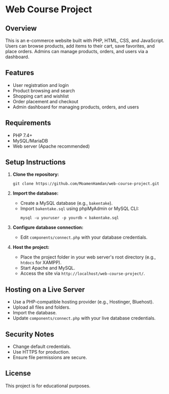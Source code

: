# Web Course Project

## Overview
This is an e-commerce website built with PHP, HTML, CSS, and JavaScript. Users can browse products, add items to their cart, save favorites, and place orders. Admins can manage products, orders, and users via a dashboard.

## Features
- User registration and login
- Product browsing and search
- Shopping cart and wishlist
- Order placement and checkout
- Admin dashboard for managing products, orders, and users

## Requirements
- PHP 7.4+
- MySQL/MariaDB
- Web server (Apache recommended)

## Setup Instructions
1. **Clone the repository:**
   ```
   git clone https://github.com/MoamenHamdan/web-course-project.git
   ```
2. **Import the database:**
   - Create a MySQL database (e.g., `bakentake`).
   - Import `bakentake.sql` using phpMyAdmin or MySQL CLI:
     ```
     mysql -u youruser -p yourdb < bakentake.sql
     ```
3. **Configure database connection:**
   - Edit `components/connect.php` with your database credentials.

4. **Host the project:**
   - Place the project folder in your web server's root directory (e.g., `htdocs` for XAMPP).
   - Start Apache and MySQL.
   - Access the site via `http://localhost/web-course-project/`.

## Hosting on a Live Server
- Use a PHP-compatible hosting provider (e.g., Hostinger, Bluehost).
- Upload all files and folders.
- Import the database.
- Update `components/connect.php` with your live database credentials.

## Security Notes
- Change default credentials.
- Use HTTPS for production.
- Ensure file permissions are secure.

## License
This project is for educational purposes.
